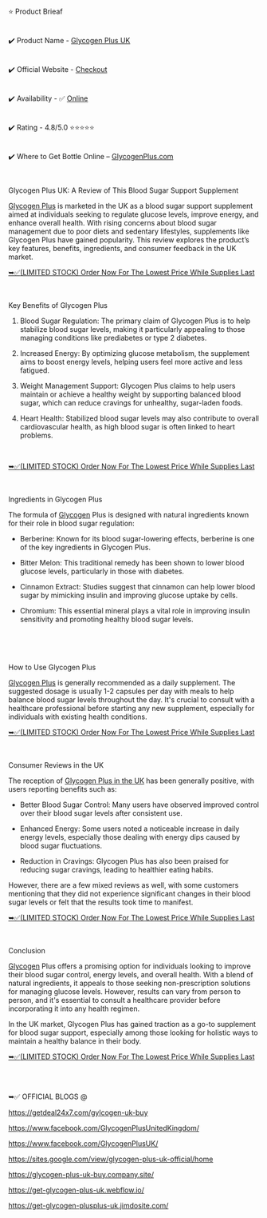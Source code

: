 <div class="CjVfdc"><span class="C9DxTc ">⭐ Product Brieaf</span></div>
<div id="h.933ibq59ua9d" class="CobnVe yMxPgf  aP9Z7e">&nbsp;</div>
<div class="CjVfdc">
<div class="PPhIP rviiZ">&nbsp;</div>
<span class="C9DxTc ">✔️&nbsp;</span><span class="C9DxTc ">Product Name -&nbsp;</span><a class="XqQF9c" href="https://getdeal24x7.com/gylcogen-uk-buy" target="_blank"><span class="C9DxTc ">Glycogen Plus UK</span></a></div>
<div id="h.8nsjguw1or88" class="CobnVe yMxPgf  aP9Z7e">&nbsp;</div>
<div class="CjVfdc">
<div class="PPhIP rviiZ">&nbsp;</div>
<span class="C9DxTc ">✔️&nbsp;</span><span class="C9DxTc ">Official Website -&nbsp;</span><a class="XqQF9c" href="https://getdeal24x7.com/gylcogen-uk-buy" target="_blank"><span class="C9DxTc ">Checkout</span></a><span class="C9DxTc ">⁠⁠</span></div>
<div id="h.u79gbagebe5e" class="CobnVe yMxPgf  aP9Z7e">&nbsp;</div>
<div class="CjVfdc">
<div class="PPhIP rviiZ">&nbsp;</div>
<span class="C9DxTc ">✔️&nbsp;</span><span class="C9DxTc ">Availability - ✅&nbsp;</span><a class="XqQF9c" href="https://getdeal24x7.com/gylcogen-uk-buy" target="_blank"><span class="C9DxTc ">Online</span></a><span class="C9DxTc ">⁠⁠</span></div>
<div id="h.2ae0ywkxl5nd" class="CobnVe yMxPgf  aP9Z7e">&nbsp;</div>
<div class="CjVfdc">
<div class="PPhIP rviiZ">&nbsp;</div>
<span class="C9DxTc ">✔️&nbsp;</span><span class="C9DxTc ">Rating - 4.8/5.0 ⭐⭐⭐⭐⭐</span></div>
<div id="h.bn4geac42g8m" class="CobnVe yMxPgf  aP9Z7e">&nbsp;</div>
<div class="CjVfdc">
<div class="PPhIP rviiZ">&nbsp;</div>
<span class="C9DxTc ">✔️&nbsp;</span><span class="C9DxTc ">Where to Get Bottle Online &ndash;&nbsp;</span><a class="XqQF9c" href="https://getdeal24x7.com/gylcogen-uk-buy" target="_blank"><span class="C9DxTc ">GlycogenPlus.com</span></a></div>
<p class="zfr3Q CDt4Ke " dir="ltr"><span class="C9DxTc ">&nbsp;</span></p>
<p class="zfr3Q CDt4Ke " dir="ltr"><span class="C9DxTc ">Glycogen Plus UK: A Review of This Blood Sugar Support Supplement</span></p>
<p class="zfr3Q CDt4Ke " dir="ltr"><a class="XqQF9c" href="https://www.facebook.com/GlycogenPlusUnitedKingdom/" target="_blank"><span class="C9DxTc ">Glycogen Plus</span></a><span class="C9DxTc ">&nbsp;is marketed in the UK as a blood sugar support supplement aimed at individuals seeking to regulate glucose levels, improve energy, and enhance overall health. With rising concerns about blood sugar management due to poor diets and sedentary lifestyles, supplements like Glycogen Plus have gained popularity. This review explores the product&rsquo;s key features, benefits, ingredients, and consumer feedback in the UK market.</span></p>
<p class="zfr3Q CDt4Ke " dir="ltr"><a class="XqQF9c" href="https://getdeal24x7.com/gylcogen-uk-buy" target="_blank"><span class="C9DxTc ">➥✅</span><span class="C9DxTc ">(LIMITED STOCK) Order Now For The Lowest Price While Supplies Last</span></a></p>
<div id="h.sx6t6n3ysqb3" class="GV3q8e yMxPgf  aP9Z7e">&nbsp;</div>
<div class="CjVfdc">
<div class="PPhIP rviiZ">&nbsp;</div>
<span class="C9DxTc ">Key Benefits of Glycogen Plus</span></div>
<ol class="n8H08c BKnRcf ">
<li class="zfr3Q TYR86d lsiHE " dir="ltr">
<p class="zfr3Q CDt4Ke " dir="ltr"><span class="C9DxTc ">Blood Sugar Regulation</span><span class="C9DxTc ">: The primary claim of Glycogen Plus is to help stabilize blood sugar levels, making it particularly appealing to those managing conditions like prediabetes or type 2 diabetes.</span></p>
</li>
<li class="zfr3Q TYR86d lsiHE " dir="ltr">
<p class="zfr3Q CDt4Ke " dir="ltr"><span class="C9DxTc ">Increased Energy</span><span class="C9DxTc ">: By optimizing glucose metabolism, the supplement aims to boost energy levels, helping users feel more active and less fatigued.</span></p>
</li>
<li class="zfr3Q TYR86d lsiHE " dir="ltr">
<p class="zfr3Q CDt4Ke " dir="ltr"><span class="C9DxTc ">Weight Management Support</span><span class="C9DxTc ">: Glycogen Plus claims to help users maintain or achieve a healthy weight by supporting balanced blood sugar, which can reduce cravings for unhealthy, sugar-laden foods.</span></p>
</li>
<li class="zfr3Q TYR86d lsiHE " dir="ltr">
<p class="zfr3Q CDt4Ke " dir="ltr"><span class="C9DxTc ">Heart Health</span><span class="C9DxTc ">: Stabilized blood sugar levels may also contribute to overall cardiovascular health, as high blood sugar is often linked to heart problems.</span></p>
</li>
</ol>
<p>&nbsp;</p>
<p class="zfr3Q CDt4Ke " dir="ltr"><a class="XqQF9c" href="https://getdeal24x7.com/gylcogen-uk-buy" target="_blank"><span class="C9DxTc ">➥✅</span><span class="C9DxTc ">(LIMITED STOCK) Order Now For The Lowest Price While Supplies Last</span></a></p>
<div id="h.6qnlbchqv606" class="CobnVe yMxPgf  aP9Z7e">&nbsp;</div>
<div class="CjVfdc">
<div class="PPhIP rviiZ">&nbsp;</div>
<span class="jW0mOd C9DxTc ">Ingredients in Glycogen Plus</span></div>
<p class="zfr3Q CDt4Ke " dir="ltr"><span class="C9DxTc ">The formula of&nbsp;</span><a class="XqQF9c" href="https://www.facebook.com/GlycogenPlusUnitedKingdom/" target="_blank"><span class="C9DxTc ">Glycogen</span></a><span class="C9DxTc ">&nbsp;Plus is designed with natural ingredients known for their role in blood sugar regulation:</span></p>
<ul class="n8H08c UVNKR ">
<li class="zfr3Q TYR86d eD0Rn " dir="ltr">
<p class="zfr3Q CDt4Ke " dir="ltr"><span class="C9DxTc ">Berberine</span><span class="C9DxTc ">: Known for its blood sugar-lowering effects, berberine is one of the key ingredients in Glycogen Plus.</span></p>
</li>
<li class="zfr3Q TYR86d eD0Rn " dir="ltr">
<p class="zfr3Q CDt4Ke " dir="ltr"><span class="C9DxTc ">Bitter Melon</span><span class="C9DxTc ">: This traditional remedy has been shown to lower blood glucose levels, particularly in those with diabetes.</span></p>
</li>
<li class="zfr3Q TYR86d eD0Rn " dir="ltr">
<p class="zfr3Q CDt4Ke " dir="ltr"><span class="C9DxTc ">Cinnamon Extract</span><span class="C9DxTc ">: Studies suggest that cinnamon can help lower blood sugar by mimicking insulin and improving glucose uptake by cells.</span></p>
</li>
<li class="zfr3Q TYR86d eD0Rn " dir="ltr">
<p class="zfr3Q CDt4Ke " dir="ltr"><span class="C9DxTc ">Chromium</span><span class="C9DxTc ">: This essential mineral plays a vital role in improving insulin sensitivity and promoting healthy blood sugar levels.</span></p>
</li>
</ul>
<p>&nbsp;</p>
<div id="h.953kqfjn3owk" class="GV3q8e yMxPgf  aP9Z7e">&nbsp;</div>
<div class="CjVfdc">
<div class="PPhIP rviiZ">&nbsp;</div>
<span class="C9DxTc ">How to Use Glycogen Plus</span></div>
<p class="zfr3Q CDt4Ke " dir="ltr"><a class="XqQF9c" href="https://www.facebook.com/GlycogenPlusUK/" target="_blank"><span class="C9DxTc ">Glycogen Plus</span></a><span class="C9DxTc ">&nbsp;is generally recommended as a daily supplement. The suggested dosage is usually 1-2 capsules per day with meals to help balance blood sugar levels throughout the day. It's crucial to consult with a healthcare professional before starting any new supplement, especially for individuals with existing health conditions.</span></p>
<p class="zfr3Q CDt4Ke " dir="ltr"><a class="XqQF9c" href="https://getdeal24x7.com/gylcogen-uk-buy" target="_blank"><span class="C9DxTc ">➥✅</span><span class="C9DxTc ">(LIMITED STOCK) Order Now For The Lowest Price While Supplies Last</span></a></p>
<div id="h.lep5dtmbbai1" class="GV3q8e yMxPgf  aP9Z7e">&nbsp;</div>
<div class="CjVfdc">
<div class="PPhIP rviiZ">&nbsp;</div>
<span class="C9DxTc ">Consumer Reviews in the UK</span></div>
<p class="zfr3Q CDt4Ke " dir="ltr"><span class="C9DxTc ">The reception of&nbsp;</span><a class="XqQF9c" href="https://www.facebook.com/GlycogenPlusUnitedKingdom/" target="_blank"><span class="C9DxTc ">Glycogen Plus in the UK</span></a><span class="C9DxTc ">&nbsp;has been generally positive, with users reporting benefits such as:</span></p>
<ul class="n8H08c UVNKR ">
<li class="zfr3Q TYR86d eD0Rn " dir="ltr">
<p class="zfr3Q CDt4Ke " dir="ltr"><span class="C9DxTc ">Better Blood Sugar Control</span><span class="C9DxTc ">: Many users have observed improved control over their blood sugar levels after consistent use.</span></p>
</li>
<li class="zfr3Q TYR86d eD0Rn " dir="ltr">
<p class="zfr3Q CDt4Ke " dir="ltr"><span class="C9DxTc ">Enhanced Energy</span><span class="C9DxTc ">: Some users noted a noticeable increase in daily energy levels, especially those dealing with energy dips caused by blood sugar fluctuations.</span></p>
</li>
<li class="zfr3Q TYR86d eD0Rn " dir="ltr">
<p class="zfr3Q CDt4Ke " dir="ltr"><span class="C9DxTc ">Reduction in Cravings</span><span class="C9DxTc ">: Glycogen Plus has also been praised for reducing sugar cravings, leading to healthier eating habits.</span></p>
</li>
</ul>
<p class="zfr3Q CDt4Ke " dir="ltr"><span class="C9DxTc ">However, there are a few mixed reviews as well, with some customers mentioning that they did not experience significant changes in their blood sugar levels or felt that the results took time to manifest.</span></p>
<p class="zfr3Q CDt4Ke " dir="ltr"><a class="XqQF9c" href="https://getdeal24x7.com/gylcogen-uk-buy" target="_blank"><span class="C9DxTc ">➥✅</span><span class="C9DxTc ">(LIMITED STOCK) Order Now For The Lowest Price While Supplies Last</span></a></p>
<div id="h.39t9m83lxsv" class="GV3q8e yMxPgf  aP9Z7e">&nbsp;</div>
<div class="CjVfdc">
<div class="PPhIP rviiZ">&nbsp;</div>
<span class="C9DxTc ">Conclusion</span></div>
<p class="zfr3Q CDt4Ke " dir="ltr"><a class="XqQF9c" href="https://www.facebook.com/GlycogenPlusUK/" target="_blank"><span class="C9DxTc ">Glycogen</span></a><span class="C9DxTc ">&nbsp;Plus offers a promising option for individuals looking to improve their blood sugar control, energy levels, and overall health. With a blend of natural ingredients, it appeals to those seeking non-prescription solutions for managing glucose levels. However, results can vary from person to person, and it's essential to consult a healthcare provider before incorporating it into any health regimen.</span></p>
<p class="zfr3Q CDt4Ke " dir="ltr"><span class="C9DxTc ">In the UK market, Glycogen Plus has gained traction as a go-to supplement for blood sugar support, especially among those looking for holistic ways to maintain a healthy balance in their body.</span></p>
<p class="zfr3Q CDt4Ke " dir="ltr"><a class="XqQF9c" href="https://getdeal24x7.com/gylcogen-uk-buy" target="_blank"><span class="C9DxTc ">➥✅</span><span class="C9DxTc ">(LIMITED STOCK) Order Now For The Lowest Price While Supplies Last</span></a></p>
<p class="zfr3Q CDt4Ke " dir="ltr"><span class="C9DxTc "><br /><br /></span></p>
<p class="zfr3Q CDt4Ke " dir="ltr"><span class="C9DxTc ">➥✅ OFFICIAL BLOGS @</span></p>
<p class="zfr3Q CDt4Ke " dir="ltr"><a class="XqQF9c" href="https://getdeal24x7.com/gylcogen-uk-buy" target="_blank"><span class="C9DxTc ">https://getdeal24x7.com/gylcogen-uk-buy</span></a></p>
<p class="zfr3Q CDt4Ke " dir="ltr"><a class="XqQF9c" href="https://www.facebook.com/GlycogenPlusUnitedKingdom/" target="_blank"><span class="C9DxTc ">https://www.facebook.com/GlycogenPlusUnitedKingdom/</span></a></p>
<p class="zfr3Q CDt4Ke " dir="ltr"><a class="XqQF9c" href="https://www.facebook.com/GlycogenPlusUK/" target="_blank"><span class="C9DxTc ">https://www.facebook.com/GlycogenPlusUK/</span></a></p>
<p class="zfr3Q CDt4Ke " dir="ltr"><a class="XqQF9c" href="https://sites.google.com/view/glycogen-plus-uk-official/home" target="_blank"><span class="C9DxTc ">https://sites.google.com/view/glycogen-plus-uk-official/home</span></a></p>
<p class="zfr3Q CDt4Ke " dir="ltr"><a class="XqQF9c" href="https://glycogen-plus-uk-buy.company.site/" target="_blank"><span class="C9DxTc ">https://glycogen-plus-uk-buy.company.site/</span></a></p>
<p class="zfr3Q CDt4Ke " dir="ltr"><a class="XqQF9c" href="https://get-glycogen-plus-uk.webflow.io/" target="_blank"><span class="C9DxTc ">https://get-glycogen-plus-uk.webflow.io/</span></a></p>
<p class="zfr3Q CDt4Ke " dir="ltr"><a class="XqQF9c" href="https://get-glycogen-plusplus-uk.jimdosite.com/" target="_blank"><span class="C9DxTc ">https://get-glycogen-plusplus-uk.jimdosite.com/</span></a></p>
